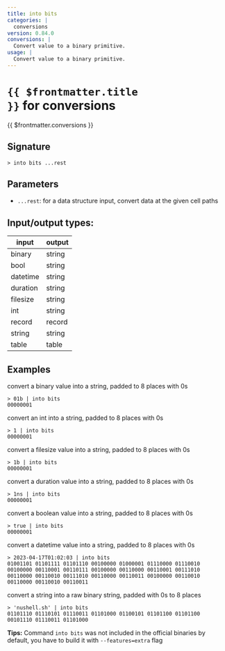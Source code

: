 ```yaml
---
title: into bits
categories: |
  conversions
version: 0.84.0
conversions: |
  Convert value to a binary primitive.
usage: |
  Convert value to a binary primitive.
---
```


# <code>{{ $frontmatter.title }}</code> for conversions

<div class='command-title'>{{ $frontmatter.conversions }}</div>

## Signature

```> into bits ...rest```

## Parameters

 -  `...rest`: for a data structure input, convert data at the given cell paths


## Input/output types:

| input    | output |
| -------- | ------ |
| binary   | string |
| bool     | string |
| datetime | string |
| duration | string |
| filesize | string |
| int      | string |
| record   | record |
| string   | string |
| table    | table  |
## Examples

convert a binary value into a string, padded to 8 places with 0s
```shell
> 01b | into bits
00000001
```

convert an int into a string, padded to 8 places with 0s
```shell
> 1 | into bits
00000001
```

convert a filesize value into a string, padded to 8 places with 0s
```shell
> 1b | into bits
00000001
```

convert a duration value into a string, padded to 8 places with 0s
```shell
> 1ns | into bits
00000001
```

convert a boolean value into a string, padded to 8 places with 0s
```shell
> true | into bits
00000001
```

convert a datetime value into a string, padded to 8 places with 0s
```shell
> 2023-04-17T01:02:03 | into bits
01001101 01101111 01101110 00100000 01000001 01110000 01110010 00100000 00110001 00110111 00100000 00110000 00110001 00111010 00110000 00110010 00111010 00110000 00110011 00100000 00110010 00110000 00110010 00110011
```

convert a string into a raw binary string, padded with 0s to 8 places
```shell
> 'nushell.sh' | into bits
01101110 01110101 01110011 01101000 01100101 01101100 01101100 00101110 01110011 01101000
```


**Tips:** Command `into bits` was not included in the official binaries by default, you have to build it with `--features=extra` flag